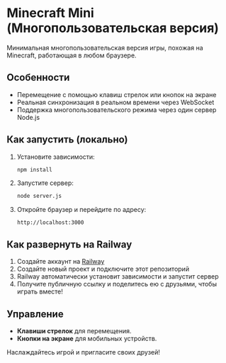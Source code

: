 
# Minecraft Mini (Многопользовательская версия)

Минимальная многопользовательская версия игры, похожая на Minecraft, работающая в любом браузере.

## Особенности
- Перемещение с помощью клавиш стрелок или кнопок на экране
- Реальная синхронизация в реальном времени через WebSocket
- Поддержка многопользовательского режима через один сервер Node.js

## Как запустить (локально)
1. Установите зависимости:
   ```bash
   npm install
   ```

2. Запустите сервер:
   ```bash
   node server.js
   ```

3. Откройте браузер и перейдите по адресу:
   ```
   http://localhost:3000
   ```

## Как развернуть на Railway
1. Создайте аккаунт на [Railway](https://railway.app)
2. Создайте новый проект и подключите этот репозиторий
3. Railway автоматически установит зависимости и запустит сервер
4. Получите публичную ссылку и поделитесь ею с друзьями, чтобы играть вместе!

## Управление
- **Клавиши стрелок** для перемещения.
- **Кнопки на экране** для мобильных устройств.

Наслаждайтесь игрой и пригласите своих друзей!
